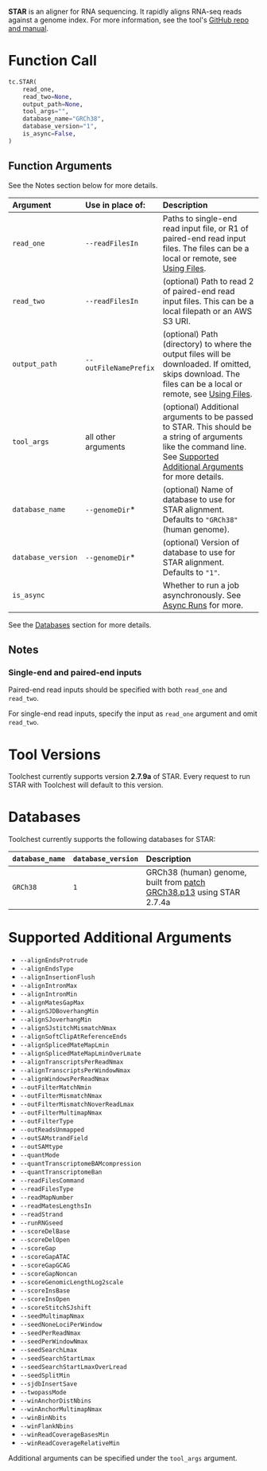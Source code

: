 **STAR** is an aligner for RNA sequencing. It rapidly aligns RNA-seq reads against a genome index. For more information, see the tool's [GitHub repo and manual](https://github.com/alexdobin/STAR).

Function Call
=============

```python
tc.STAR(
  	read_one,
  	read_two=None,
  	output_path=None,
  	tool_args="",
  	database_name="GRCh38",
  	database_version="1",
  	is_async=False,
)
```

Function Arguments
------------------

See the Notes section below for more details.

| Argument           | Use in place of:      | Description                                                                                                                                                                                                                                      |
| :----------------- | :-------------------- | :----------------------------------------------------------------------------------------------------------------------------------------------------------------------------------------------------------------------------------------------- |
| `read_one`         | `--readFilesIn`       | Paths to single-end read input file, or R1 of paired-end read input files. The files can be a local or remote, see [Using Files](../../getting-started/using-files.md).                                                  |
| `read_two`         | `--readFilesIn`       | (optional) Path to read 2 of paired-end read input files. This can be a local filepath or an AWS S3 URI.                                                                                                                                         |
| `output_path`      | `--outFileNamePrefix` | (optional) Path (directory) to where the output files will be downloaded. If omitted, skips download. The files can be a local or remote, see [Using Files](../../getting-started/using-files.md).                       |
| `tool_args`        | all other arguments   | (optional) Additional arguments to be passed to STAR. This should be a string of arguments like the command line. See [Supported Additional Arguments](#supported-additional-arguments) for more details. |
| `database_name`    | `--genomeDir`\*       | (optional) Name of database to use for STAR alignment. Defaults to `"GRCh38"` (human genome).                                                                                                                                                    |
| `database_version` | `--genomeDir`\*       | (optional) Version of database to use for STAR alignment. Defaults to `"1"`.                                                                                                                                                                     |
| `is_async`         |                       | Whether to run a job asynchronously.  See [Async Runs](../../feature-reference/async-runs.md) for more.                                                                                                                                                          |

See the [Databases](#databases) section for more details.

Notes
-----

### Single-end and paired-end inputs

Paired-end read inputs should be specified with both `read_one` and `read_two`.

For single-end read inputs, specify the input as `read_one` argument and omit `read_two`.

Tool Versions
=============

Toolchest currently supports version **2.7.9a** of STAR. Every request to run STAR with Toolchest will default to this version.

Databases
=========

Toolchest currently supports the following databases for STAR:

| `database_name` | `database_version` | Description                                                                                                                    |
| :-------------- | :----------------- | :----------------------------------------------------------------------------------------------------------------------------- |
| `GRCh38`        | `1`                | GRCh38 (human) genome, built from [patch GRCh38.p13](https://www.ncbi.nlm.nih.gov/assembly/GCF_000001405.39) using STAR 2.7.4a |

Supported Additional Arguments
==============================

- `--alignEndsProtrude`
- `--alignEndsType`
- `--alignInsertionFlush`
- `--alignIntronMax`
- `--alignIntronMin`
- `--alignMatesGapMax`
- `--alignSJDBoverhangMin`
- `--alignSJoverhangMin`
- `--alignSJstitchMismatchNmax`
- `--alignSoftClipAtReferenceEnds`
- `--alignSplicedMateMapLmin`
- `--alignSplicedMateMapLminOverLmate`
- `--alignTranscriptsPerReadNmax`
- `--alignTranscriptsPerWindowNmax`
- `--alignWindowsPerReadNmax`
- `--outFilterMatchNmin`
- `--outFilterMismatchNmax`
- `--outFilterMismatchNoverReadLmax`
- `--outFilterMultimapNmax`
- `--outFilterType`
- `--outReadsUnmapped`
- `--outSAMstrandField`
- `--outSAMtype`
- `--quantMode`
- `--quantTranscriptomeBAMcompression`
- `--quantTranscriptomeBan`
- `--readFilesCommand`
- `--readFilesType`
- `--readMapNumber`
- `--readMatesLengthsIn`
- `--readStrand`
- `--runRNGseed`
- `--scoreDelBase`
- `--scoreDelOpen`
- `--scoreGap`
- `--scoreGapATAC`
- `--scoreGapGCAG`
- `--scoreGapNoncan`
- `--scoreGenomicLengthLog2scale`
- `--scoreInsBase`
- `--scoreInsOpen`
- `--scoreStitchSJshift`
- `--seedMultimapNmax`
- `--seedNoneLociPerWindow`
- `--seedPerReadNmax`
- `--seedPerWindowNmax`
- `--seedSearchLmax`
- `--seedSearchStartLmax`
- `--seedSearchStartLmaxOverLread`
- `--seedSplitMin`
- `--sjdbInsertSave`
- `--twopassMode`
- `--winAnchorDistNbins`
- `--winAnchorMultimapNmax`
- `--winBinNbits`
- `--winFlankNbins`
- `--winReadCoverageBasesMin`
- `--winReadCoverageRelativeMin`

Additional arguments can be specified under the `tool_args` argument.